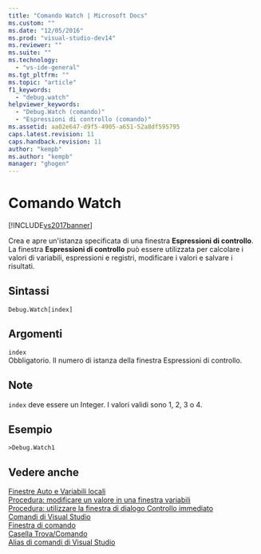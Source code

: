 ```yaml
---
title: "Comando Watch | Microsoft Docs"
ms.custom: ""
ms.date: "12/05/2016"
ms.prod: "visual-studio-dev14"
ms.reviewer: ""
ms.suite: ""
ms.technology: 
  - "vs-ide-general"
ms.tgt_pltfrm: ""
ms.topic: "article"
f1_keywords: 
  - "debug.watch"
helpviewer_keywords: 
  - "Debug.Watch (comando)"
  - "Espressioni di controllo (comando)"
ms.assetid: aa02e647-d9f5-4905-a651-52a8df595795
caps.latest.revision: 11
caps.handback.revision: 11
author: "kempb"
ms.author: "kempb"
manager: "ghogen"
---
```

# Comando Watch
[!INCLUDE[vs2017banner](../../code-quality/includes/vs2017banner.md)]

Crea e apre un'istanza specificata di una finestra **Espressioni di controllo**.  La finestra **Espressioni di controllo** può essere utilizzata per calcolare i valori di variabili, espressioni e registri, modificare i valori e salvare i risultati.  
  
## Sintassi  
  
```  
Debug.Watch[index]  
```  
  
## Argomenti  
 `index`  
 Obbligatorio.  Il numero di istanza della finestra Espressioni di controllo.  
  
## Note  
 `index` deve essere un Integer.  I valori validi sono 1, 2, 3 o 4.  
  
## Esempio  
  
```  
>Debug.Watch1  
```  
  
## Vedere anche  
 [Finestre Auto e Variabili locali](../../debugger/autos-and-locals-windows.md)   
 [Procedura: modificare un valore in una finestra variabili](../Topic/How%20to:%20Edit%20a%20Value%20in%20a%20Variable%20Window.md)   
 [Procedura: utilizzare la finestra di dialogo Controllo immediato](../Topic/How%20to:%20Use%20the%20QuickWatch%20Dialog%20Box.md)   
 [Comandi di Visual Studio](../../ide/reference/visual-studio-commands.md)   
 [Finestra di comando](../../ide/reference/command-window.md)   
 [Casella Trova\/Comando](../../ide/find-command-box.md)   
 [Alias di comandi di Visual Studio](../../ide/reference/visual-studio-command-aliases.md)